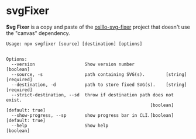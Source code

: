 # svgFixer

**Svg Fixer** is a copy and paste of the [ oslllo-svg-fixer](https://docs.oslllo.com/svg-fixer/master/#/) project that doesn't use the "canvas" dependency.
```
Usage: npx svgfixer [source] [destination] [options]


Options:
  --version                   Show version number                      [boolean]
  --source, -s                path containing SVG(s).        [string] [required]
  --destination, -d           path to store fixed SVG(s).    [string] [required]
  --strict-destination, --sd  throw if destination path does not exist.
                                                       [boolean] [default: true]
  --show-progress, --sp       show progress bar in CLI.[boolean] [default: true]
  --help                      Show help                                [boolean]
```
